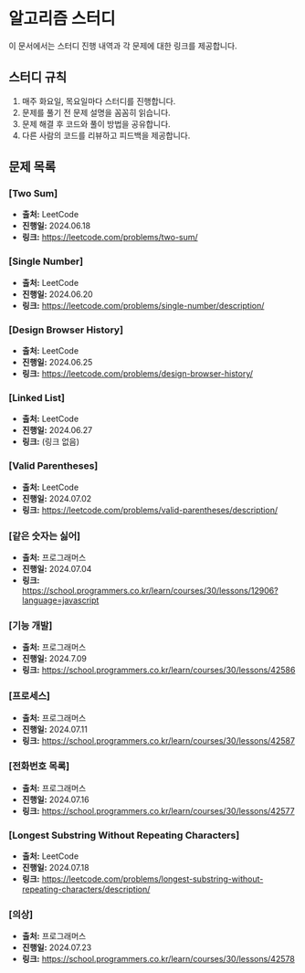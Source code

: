 # 알고리즘 스터디

이 문서에서는 스터디 진행 내역과 각 문제에 대한 링크를 제공합니다.

## 스터디 규칙

1. 매주 화요일, 목요일마다 스터디를 진행합니다.
2. 문제를 풀기 전 문제 설명을 꼼꼼히 읽습니다.
3. 문제 해결 후 코드와 풀이 방법을 공유합니다.
4. 다른 사람의 코드를 리뷰하고 피드백을 제공합니다.

## 문제 목록

### [Two Sum]

-   **출처:** LeetCode
-   **진행일:** 2024.06.18
-   **링크:** https://leetcode.com/problems/two-sum/

### [Single Number]

-   **출처:** LeetCode
-   **진행일:** 2024.06.20
-   **링크:** https://leetcode.com/problems/single-number/description/

### [Design Browser History]

-   **출처:** LeetCode
-   **진행일:** 2024.06.25
-   **링크:** https://leetcode.com/problems/design-browser-history/

### [Linked List]

-   **출처:** LeetCode
-   **진행일:** 2024.06.27
-   **링크:** (링크 없음)

### [Valid Parentheses]

-   **출처:** LeetCode
-   **진행일:** 2024.07.02
-   **링크:** https://leetcode.com/problems/valid-parentheses/description/

### [같은 숫자는 싫어]

-   **출처:** 프로그래머스
-   **진행일:** 2024.07.04
-   **링크:** https://school.programmers.co.kr/learn/courses/30/lessons/12906?language=javascript

### [기능 개발]

-   **출처:** 프로그래머스
-   **진행일:** 2024.7.09
-   **링크:** https://school.programmers.co.kr/learn/courses/30/lessons/42586

### [프로세스]

-   **출처:** 프로그래머스
-   **진행일:** 2024.07.11
-   **링크:** https://school.programmers.co.kr/learn/courses/30/lessons/42587

### [전화번호 목록]

-   **출처:** 프로그래머스
-   **진행일:** 2024.07.16
-   **링크:** https://school.programmers.co.kr/learn/courses/30/lessons/42577

### [Longest Substring Without Repeating Characters]

-   **출처:** LeetCode
-   **진행일:** 2024.07.18
-   **링크:** https://leetcode.com/problems/longest-substring-without-repeating-characters/description/

### [의상]

-   **출처:** 프로그래머스
-   **진행일:** 2024.07.23
-   **링크:** https://school.programmers.co.kr/learn/courses/30/lessons/42578
